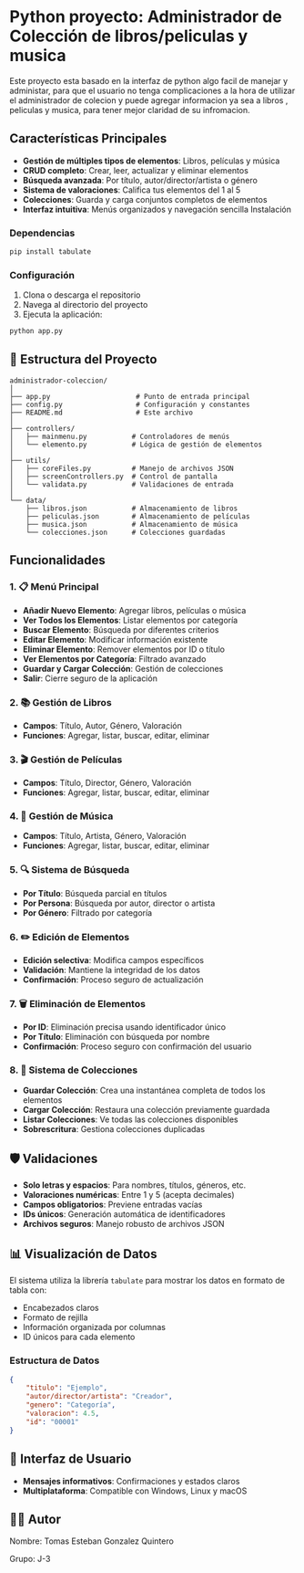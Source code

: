 # Python proyecto: Administrador de Colección de libros/peliculas y musica

Este proyecto esta basado en la interfaz de python algo facil de manejar y administar, para que el usuario no tenga complicaciones a la hora de utilizar el administrador de colecion y puede agregar informacion ya sea a libros , peliculas y musica, para tener mejor claridad de su infromacion.

##  Características Principales

- **Gestión de múltiples tipos de elementos**: Libros, películas y música
- **CRUD completo**: Crear, leer, actualizar y eliminar elementos
- **Búsqueda avanzada**: Por título, autor/director/artista o género
- **Sistema de valoraciones**: Califica tus elementos del 1 al 5
- **Colecciones**: Guarda y carga conjuntos completos de elementos
- **Interfaz intuitiva**: Menús organizados y navegación sencilla Instalación

### Dependencias

```bash
pip install tabulate
```

### Configuración

1. Clona o descarga el repositorio
2. Navega al directorio del proyecto
3. Ejecuta la aplicación:

```bash
python app.py
```

## 📁 Estructura del Proyecto

```
administrador-coleccion/
│
├── app.py                     # Punto de entrada principal
├── config.py                  # Configuración y constantes
├── README.md                  # Este archivo
│
├── controllers/
│   ├── mainmenu.py           # Controladores de menús
│   └── elemento.py           # Lógica de gestión de elementos
│
├── utils/
│   ├── coreFiles.py          # Manejo de archivos JSON
│   ├── screenControllers.py  # Control de pantalla
│   └── validata.py           # Validaciones de entrada
│
└── data/
    ├── libros.json           # Almacenamiento de libros
    ├── peliculas.json        # Almacenamiento de películas
    ├── musica.json           # Almacenamiento de música
    └── colecciones.json      # Colecciones guardadas
```

## Funcionalidades

### 1. 📋 Menú Principal

- **Añadir Nuevo Elemento**: Agregar libros, películas o música
- **Ver Todos los Elementos**: Listar elementos por categoría
- **Buscar Elemento**: Búsqueda por diferentes criterios
- **Editar Elemento**: Modificar información existente
- **Eliminar Elemento**: Remover elementos por ID o título
- **Ver Elementos por Categoría**: Filtrado avanzado
- **Guardar y Cargar Colección**: Gestión de colecciones
- **Salir**: Cierre seguro de la aplicación

### 2. 📚 Gestión de Libros

- **Campos**: Título, Autor, Género, Valoración
- **Funciones**: Agregar, listar, buscar, editar, eliminar

### 3. 🎬 Gestión de Películas

- **Campos**: Título, Director, Género, Valoración
- **Funciones**: Agregar, listar, buscar, editar, eliminar

### 4. 🎵 Gestión de Música

- **Campos**: Título, Artista, Género, Valoración
- **Funciones**: Agregar, listar, buscar, editar, eliminar

### 5. 🔍 Sistema de Búsqueda

- **Por Título**: Búsqueda parcial en títulos
- **Por Persona**: Búsqueda por autor, director o artista
- **Por Género**: Filtrado por categoría

### 6. ✏️ Edición de Elementos

- **Edición selectiva**: Modifica campos específicos
- **Validación**: Mantiene la integridad de los datos
- **Confirmación**: Proceso seguro de actualización

### 7. 🗑️ Eliminación de Elementos

- **Por ID**: Eliminación precisa usando identificador único
- **Por Título**: Eliminación con búsqueda por nombre
- **Confirmación**: Proceso seguro con confirmación del usuario

### 8. 💾 Sistema de Colecciones

- **Guardar Colección**: Crea una instantánea completa de todos los elementos
- **Cargar Colección**: Restaura una colección previamente guardada
- **Listar Colecciones**: Ve todas las colecciones disponibles
- **Sobrescritura**: Gestiona colecciones duplicadas

## 🛡️ Validaciones

- **Solo letras y espacios**: Para nombres, títulos, géneros, etc.
- **Valoraciones numéricas**: Entre 1 y 5 (acepta decimales)
- **Campos obligatorios**: Previene entradas vacías
- **IDs únicos**: Generación automática de identificadores
- **Archivos seguros**: Manejo robusto de archivos JSON

## 📊 Visualización de Datos

El sistema utiliza la librería `tabulate` para mostrar los datos en formato de tabla con:

- Encabezados claros
- Formato de rejilla 
- Información organizada por columnas
- ID únicos para cada elemento

### Estructura de Datos

```json
{
    "titulo": "Ejemplo",
    "autor/director/artista": "Creador",
    "genero": "Categoría",
    "valoracion": 4.5,
    "id": "00001"
}
```

## 🎨 Interfaz de Usuario

- **Mensajes informativos**: Confirmaciones y estados claros
- **Multiplataforma**: Compatible con Windows, Linux y macOS

## 👨‍💻 Autor

Nombre: Tomas Esteban Gonzalez Quintero

Grupo: J-3
